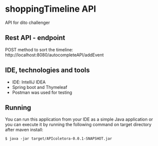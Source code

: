 # shoppingTimeline API
API for dito challenger

## Rest API - endpoint
  POST method to sort the timeline: http://localhost:8080/autocompleteAPI/addEvent


## IDE, technologies and tools                  
  - IDE: IntelliJ IDEA
  - Spring boot and Thymeleaf
  - Postman was used for testing
  
## Running
  You can run this application from your IDE as a simple Java application or you can execute it by running the following command on target directory after maven install:
  
    $ java -jar target/APIcoletora-0.0.1-SNAPSHOT.jar
  
  

